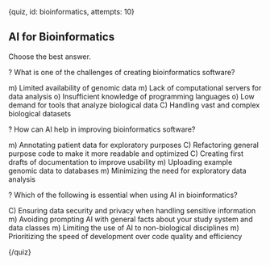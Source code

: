 
{quiz, id: bioinformatics, attempts: 10}

## AI for Bioinformatics

Choose the best answer.

? What is one of the challenges of creating bioinformatics software?

m) Limited availability of genomic data
m) Lack of computational servers for data analysis
o) Insufficient knowledge of programming languages
o) Low demand for tools that analyze biological data
C) Handling vast and complex biological datasets

? How can AI help in improving bioinformatics software?

m) Annotating patient data for exploratory purposes
C) Refactoring general purpose code to make it more readable and optimized
C) Creating first drafts of documentation to improve usability
m) Uploading example genomic data to databases
m) Minimizing the need for exploratory data analysis

? Which of the following is essential when using AI in bioinformatics?

C) Ensuring data security and privacy when handling sensitive information
m) Avoiding prompting AI with general facts about your study system and data classes
m) Limiting the use of AI to non-biological disciplines
m) Prioritizing the speed of development over code quality and efficiency

{/quiz}
